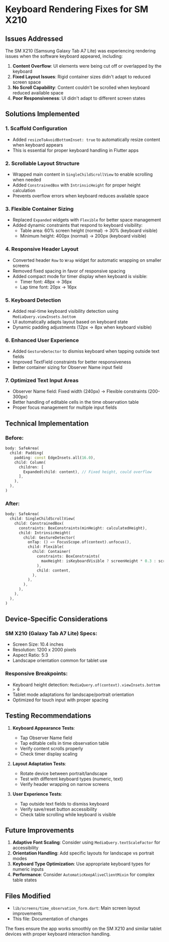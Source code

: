 # Keyboard Rendering Fixes for SM X210

## Issues Addressed

The SM X210 (Samsung Galaxy Tab A7 Lite) was experiencing rendering issues when the software keyboard appeared, including:

1. **Content Overflow**: UI elements were being cut off or overlapped by the keyboard
2. **Fixed Layout Issues**: Rigid container sizes didn't adapt to reduced screen space
3. **No Scroll Capability**: Content couldn't be scrolled when keyboard reduced available space
4. **Poor Responsiveness**: UI didn't adapt to different screen states

## Solutions Implemented

### 1. Scaffold Configuration
- Added `resizeToAvoidBottomInset: true` to automatically resize content when keyboard appears
- This is essential for proper keyboard handling in Flutter apps

### 2. Scrollable Layout Structure
- Wrapped main content in `SingleChildScrollView` to enable scrolling when needed
- Added `ConstrainedBox` with `IntrinsicHeight` for proper height calculation
- Prevents overflow errors when keyboard reduces available space

### 3. Flexible Container Sizing
- Replaced `Expanded` widgets with `Flexible` for better space management
- Added dynamic constraints that respond to keyboard visibility:
  - Table area: 60% screen height (normal) → 30% (keyboard visible)
  - Minimum height: 400px (normal) → 200px (keyboard visible)

### 4. Responsive Header Layout
- Converted header `Row` to `Wrap` widget for automatic wrapping on smaller screens
- Removed fixed spacing in favor of responsive spacing
- Added compact mode for timer display when keyboard is visible:
  - Timer font: 48px → 36px
  - Lap time font: 20px → 16px

### 5. Keyboard Detection
- Added real-time keyboard visibility detection using `MediaQuery.viewInsets.bottom`
- UI automatically adapts layout based on keyboard state
- Dynamic padding adjustments (12px → 8px when keyboard visible)

### 6. Enhanced User Experience
- Added `GestureDetector` to dismiss keyboard when tapping outside text fields
- Improved TextField constraints for better responsiveness
- Better container sizing for Observer Name input field

### 7. Optimized Text Input Areas
- Observer Name field: Fixed width (240px) → Flexible constraints (200-300px)
- Better handling of editable cells in the time observation table
- Proper focus management for multiple input fields

## Technical Implementation

### Before:
```dart
body: SafeArea(
  child: Padding(
    padding: const EdgeInsets.all(16.0),
    child: Column(
      children: [
        Expanded(child: content), // Fixed height, could overflow
      ],
    ),
  ),
)
```

### After:
```dart
body: SafeArea(
  child: SingleChildScrollView(
    child: ConstrainedBox(
      constraints: BoxConstraints(minHeight: calculatedHeight),
      child: IntrinsicHeight(
        child: GestureDetector(
          onTap: () => FocusScope.of(context).unfocus(),
          child: Flexible(
            child: Container(
              constraints: BoxConstraints(
                maxHeight: isKeyboardVisible ? screenHeight * 0.3 : screenHeight * 0.6,
              ),
              child: content,
            ),
          ),
        ),
      ),
    ),
  ),
)
```

## Device-Specific Considerations

### SM X210 (Galaxy Tab A7 Lite) Specs:
- Screen Size: 10.4 inches
- Resolution: 1200 x 2000 pixels
- Aspect Ratio: 5:3
- Landscape orientation common for tablet use

### Responsive Breakpoints:
- Keyboard height detection: `MediaQuery.of(context).viewInsets.bottom > 0`
- Tablet mode adaptations for landscape/portrait orientation
- Optimized for touch input with proper spacing

## Testing Recommendations

1. **Keyboard Appearance Tests**:
   - Tap Observer Name field
   - Tap editable cells in time observation table
   - Verify content scrolls properly
   - Check timer display scaling

2. **Layout Adaptation Tests**:
   - Rotate device between portrait/landscape
   - Test with different keyboard types (numeric, text)
   - Verify header wrapping on narrow screens

3. **User Experience Tests**:
   - Tap outside text fields to dismiss keyboard
   - Verify save/reset button accessibility
   - Check table scrolling while keyboard is visible

## Future Improvements

1. **Adaptive Font Scaling**: Consider using `MediaQuery.textScaleFactor` for accessibility
2. **Orientation Handling**: Add specific layouts for landscape vs portrait modes
3. **Keyboard Type Optimization**: Use appropriate keyboard types for numeric inputs
4. **Performance**: Consider `AutomaticKeepAliveClientMixin` for complex table states

## Files Modified

- `lib/screens/time_observation_form.dart`: Main screen layout improvements
- This file: Documentation of changes

The fixes ensure the app works smoothly on the SM X210 and similar tablet devices with proper keyboard interaction handling.
